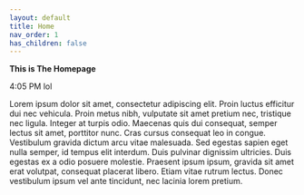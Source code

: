 ```yaml
---
layout: default
title: Home
nav_order: 1
has_children: false
---
```


**This is The Homepage**

4:05 PM lol

Lorem ipsum dolor sit amet, consectetur adipiscing elit. Proin luctus efficitur dui nec vehicula. Proin metus nibh, vulputate sit amet pretium nec, tristique nec ligula. Integer at turpis odio. Maecenas quis dui consequat, semper lectus sit amet, porttitor nunc. Cras cursus consequat leo in congue. Vestibulum gravida dictum arcu vitae malesuada. Sed egestas sapien eget nulla semper, id tempus elit interdum. Duis pulvinar dignissim ultricies. Duis egestas ex a odio posuere molestie. Praesent ipsum ipsum, gravida sit amet erat volutpat, consequat placerat libero. Etiam vitae rutrum lectus. Donec vestibulum ipsum vel ante tincidunt, nec lacinia lorem pretium.
